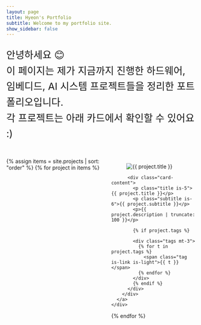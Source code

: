 ```yaml
---
layout: page
title: Hyeon's Portfolio
subtitle: Welcome to my portfolio site.
show_sidebar: false
---
```


<p style="font-size: 26px; line-height: 1.6;">
  안녕하세요 😊 <br>
  이 페이지는 제가 지금까지 진행한 하드웨어, 임베디드, AI 시스템 프로젝트들을 정리한 포트폴리오입니다.<br>
  각 프로젝트는 아래 카드에서 확인할 수 있어요 :)
</p>

<br>

<div class="columns is-multiline">
  {% assign items = site.projects | sort: "order" %}
  {% for project in items %}
    <div class="column is-one-third">
      <a href="{{ project.url | relative_url }}" style="text-decoration: none; color: inherit;">
        <div class="card hover-effect">
          <div class="card-image">
            <figure class="image is-4by3">
              <img src="{{ project.image }}" alt="{{ project.title }}">
            </figure>
          </div>

          <div class="card-content">
            <p class="title is-5">{{ project.title }}</p>
            <p class="subtitle is-6">{{ project.subtitle }}</p>
            <p>{{ project.description | truncate: 100 }}</p>

            {% if project.tags %}
            
            <div class="tags mt-3">
              {% for t in project.tags %}
                <span class="tag is-link is-light">{{ t }}</span>
              {% endfor %}
            </div>
            {% endif %}
          </div>
        </div>
      </a>
    </div>
  {% endfor %}
</div>